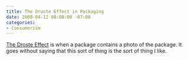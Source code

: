 ```yaml
---
title: The Droste Effect in Packaging
date: 2008-04-12 00:00:00 -07:00
categories:
- Consumerism
---
```


<p><a href="http://www.blog.beachpackagingdesign.com/2008/04/droste-effect-p.html">The Droste Effect</a> is when a package contains a photo of the package. It goes without saying that this sort of thing is the sort of thing I like.</p>
